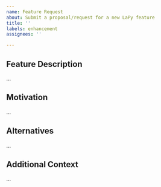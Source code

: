 ```yaml
---
name: Feature Request
about: Submit a proposal/request for a new LaPy feature
title: ''
labels: enhancement
assignees: ''

---
```


## Feature Description
<!-- A clear and concise description of the feature you would like to propose -->
...

## Motivation
<!-- A clear and concise description of the problem that the proposed feature would address. For e.g., I'm always frustrated when [...]. If this is related to a specific issue, refer to it here -->
...

## Alternatives
<!-- A clear and concise description of any alternative solutions or features you've considered, if any. -->
...

## Additional Context
<!-- Add any other context or screenshots about the feature request here. -->
...
